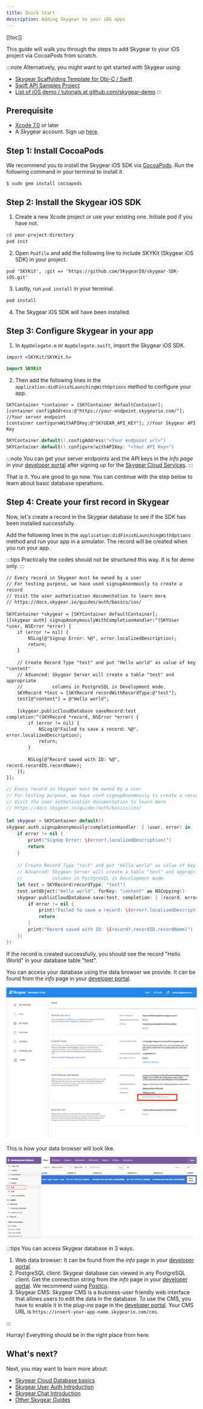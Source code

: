 ```yaml
---
title: Quick Start
description: Adding Skygear to your iOS apps
---
```


[[toc]]

This guide will walk you through the steps to add Skygear to your iOS project via CocoaPods from scratch.

:::note
Alternatively, you might want to get started with Skygear using:
* [Skygear Scaffolding Template for Obj-C / Swift](https://github.com/SkygearIO/skygear-Scaffolding-iOS)
* [Swift API Samples Project](https://github.com/SkygearIO/skygear-SDK-iOS/tree/master/Example/Swift%20Example)
* [List of iOS demo / tutorials at github.com/skygear-demo](https://github.com/search?q=topic%3Askygear-ios+org%3Askygear-demo)
:::

## Prerequisite

- [Xcode 7.0](https://developer.apple.com/xcode/) or later
- A Skygear account. Sign up [here](https://portal.skygear.io/signup).

## Step 1: Install CocoaPods

We recommend you to install the Skygear iOS SDK via [CocoaPods](https://cocoapods.org/). Run the following command in your terminal to install it.

```
$ sudo gem install cocoapods
```

## Step 2: Install the Skygear iOS SDK

1. Create a new Xcode project or use your existing one. Initiate pod if you have not.

```bash
cd your-project-directory
pod init
```

2. Open `Podfile` and add the following line to include SKYKit (Skygear iOS SDK) in your project.

```
pod 'SKYKit', :git => 'https://github.com/SkygearIO/skygear-SDK-iOS.git'
```

3. Lastly, run `pod install` in your terminal.

```bash
pod install
```

4. The Skygear iOS SDK will have been installed.

## Step 3: Configure Skygear in your app

1. In `AppDelegate.m` or `AppDelegate.swift`, import the Skygear iOS SDK.

```obj-c
import <SKYKit/SKYKit.h>
```
```swift
import SKYKit
```

2. Then add the following lines in the  `application:didFinishLaunchingWithOptions` method to configure your app.

```obj-c
SKYContainer *container = [SKYContainer defaultContainer];
[container configAddress:@"https://your-endpoint.skygeario.com/"]; //Your server endpoint
[container configureWithAPIKey:@"SKYGEAR_API_KEY"]; //Your Skygear API Key
```
```swift
SKYContainer.default().configAddress("<Your endpoint url>")
SKYContainer.default().configure(withAPIKey: "<Your API Key>")
```
:::note
You can get your server endpoints and the API keys in the _info page_ in your [developer portal](https://portal.skygear.io/apps) after signing up for the [Skygear Cloud Services](https://portal.skygear.io/signup).
:::

That is it. You are good to go now. You can continue with the step below to learn about basic database operations.

## Step 4: Create your first record in Skygear

Now, let's create a record in the Skygear database to see if the SDK has been installed successfully.

Add the following lines in the `application:didFinishLaunchingWithOptions` method and run your app in a simulator. The record will be created when you run your app.

:::tips
Practically the codes should not be structured this way. It is for demo only.
:::

```obj-c
// Every record in Skygear must be owned by a user
// For testing purpose, we have used signupAnonmously to create a record
// Visit the user authetication documentation to learn more
// https://docs.skygear.io/guides/auth/basics/ios/

SKYContainer *skygear = [SKYContainer defaultContainer];
[[skygear auth] signupAnonymouslyWithCompletionHandler:^(SKYUser *user, NSError *error) {
    if (error != nil) {
        NSLog(@"Signup Error: %@", error.localizedDescription);
        return;
    }

    // Create Record Type "test" and put "Hello world" as value of key "content"
    // Advanced: Skygear Server will create a table "test" and appropriate
    //           columns in PostgreSQL in Development mode.
    SKYRecord *test = [SKYRecord recordWithRecordType:@"test"];
    test[@"content"] = @"Hello world";

    [skygear.publicCloudDatabase saveRecord:test completion:^(SKYRecord *record, NSError *error) {
        if (error != nil) {
            NSLog(@"Failed to save a record: %@", error.localizedDescription);
            return;
        }

        NSLog(@"Record saved with ID: %@", record.recordID.recordName);
    }];
}];
```

```swift
// Every record in Skygear must be owned by a user
// For testing purpose, we have used signupAnonmously to create a record
// Visit the user authetication documentation to learn more
// https://docs.skygear.io/guides/auth/basics/ios/

let skygear = SKYContainer.default()
skygear.auth.signupAnonymously(completionHandler: { (user, error) in
    if error != nil {
        print("Signup Error: \(error?.localizedDescription)")
        return
    }

    // Create Record Type "test" and put "Hello world" as value of key "content"
    // Advanced: Skygear Server will create a table "test" and appropriate
    //           columns in PostgreSQL in Development mode.
    let test = SKYRecord(recordType: "test")
    test.setObject("Hello world", forKey: "content" as NSCopying!)
    skygear.publicCloudDatabase.save(test, completion: { (record, error) in
        if error != nil {
            print("Failed to save a record: \(error?.localizedDescription)")
            return
        }
        print("Record saved with ID: \(record?.recordID.recordName)")
    })
})
```

If the record is created successfully, you should see the record "Hello World" in your database table "test".

You can access your database using the data browser we provide. It can be found from the _info_ page in your [developer portal](https://portal.skygear.io/apps).

![Skygear portal](/assets/common/open-database-in-web-browser.png)

This is how your data browser will look like.

![Web database viewer](/assets/common/quickstart-database-viewer.png)

:::tips
You can access Skygear database in 3 ways.
1. Web data browser: It can be found from the _info_ page in your [developer portal](https://portal.skygear.io/apps).
2. PostgreSQL client: Skygear database can viewed in any PostgreSQL client. Get the connection string from the _info_ page in your [developer portal](https://portal.skygear.io/apps). We recommend using [Postico](https://eggerapps.at/postico/).
3. Skygear CMS: Skygear CMS is a business-user friendly web interface that allows users to edit the data in the database. To use the CMS, you have to enable it in the _plug-ins_ page in the [developer portal](https://portal.skygear.io/apps). Your CMS URL is `https://insert-your-app-name.skygeario.com/cms`.

:::

Hurray! Everything should be in the right place from here.

## What's next?
Next, you may want to learn more about:
* [Skygear Cloud Database basics](https://docs.skygear.io/guides/cloud-db/basics/ios/)
* [Skygear User Auth Introduction](https://docs.skygear.io/guides/auth/basics/ios/)
* [Skygear Chat Introduction](https://docs.skygear.io/guides/chat/basics/ios/)
* [Other Skygear Guides](https://docs.skygear.io/)
